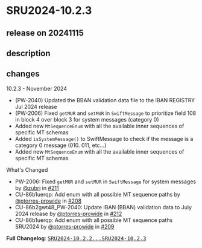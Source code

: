 # SRU2024-10.2.3

## release on 20241115

## description

## changes

10.2.3 - November 2024

* (PW-2040) Updated the BBAN validation data file to the IBAN REGISTRY Jul 2024 release
* (PW-2006) Fixed <code>getMUR</code> and <code>setMUR</code> in <code>SwiftMessage</code> to prioritize field 108 in block 4 over block 3 for system messages (category 0)
* Added new <code>MtSequenceEnum</code> with all the available inner sequences of specific MT schemas
* Added <code>isSystemMessage()</code> to SwiftMessage to check if the message is a category 0 message (010. 011, etc...)
* Added new <code>MtSequenceEnum</code> with all the available inner sequences of specific MT schemas

What's Changed

* PW-2006: Fixed <code>getMUR</code> and <code>setMUR</code> in <code>SwiftMessage</code> for system messages by <a class="user-mention notranslate" data-hovercard-type="user" data-hovercard-url="/users/zubri/hovercard" data-octo-click="hovercard-link-click" data-octo-dimensions="link_type:self" href="https://github.com/zubri">@zubri</a> in <a class="issue-link js-issue-link" data-error-text="Failed to load title" data-id="2656132867" data-permission-text="Title is private" data-url="https://github.com/prowide/prowide-core/issues/211" data-hovercard-type="pull_request" data-hovercard-url="/prowide/prowide-core/pull/211/hovercard" href="https://github.com/prowide/prowide-core/pull/211">#211</a>
* CU-86b1uerqp: Add enum with all possible MT sequence paths by <a class="user-mention notranslate" data-hovercard-type="user" data-hovercard-url="/users/ptorres-prowide/hovercard" data-octo-click="hovercard-link-click" data-octo-dimensions="link_type:self" href="https://github.com/ptorres-prowide">@ptorres-prowide</a> in <a class="issue-link js-issue-link" data-error-text="Failed to load title" data-id="2645181529" data-permission-text="Title is private" data-url="https://github.com/prowide/prowide-core/issues/208" data-hovercard-type="pull_request" data-hovercard-url="/prowide/prowide-core/pull/208/hovercard" href="https://github.com/prowide/prowide-core/pull/208">#208</a>
* CU-86b2gwt48_PW-2040: Update IBAN (BBAN) validation data to July 2024 release by <a class="user-mention notranslate" data-hovercard-type="user" data-hovercard-url="/users/ptorres-prowide/hovercard" data-octo-click="hovercard-link-click" data-octo-dimensions="link_type:self" href="https://github.com/ptorres-prowide">@ptorres-prowide</a> in <a class="issue-link js-issue-link" data-error-text="Failed to load title" data-id="2662573721" data-permission-text="Title is private" data-url="https://github.com/prowide/prowide-core/issues/212" data-hovercard-type="pull_request" data-hovercard-url="/prowide/prowide-core/pull/212/hovercard" href="https://github.com/prowide/prowide-core/pull/212">#212</a>
* CU-86b1uerqp: Add enum with all possible MT sequence paths SRU2024 by <a class="user-mention notranslate" data-hovercard-type="user" data-hovercard-url="/users/ptorres-prowide/hovercard" data-octo-click="hovercard-link-click" data-octo-dimensions="link_type:self" href="https://github.com/ptorres-prowide">@ptorres-prowide</a> in <a class="issue-link js-issue-link" data-error-text="Failed to load title" data-id="2645181740" data-permission-text="Title is private" data-url="https://github.com/prowide/prowide-core/issues/209" data-hovercard-type="pull_request" data-hovercard-url="/prowide/prowide-core/pull/209/hovercard" href="https://github.com/prowide/prowide-core/pull/209">#209</a>

<strong>Full Changelog</strong>: <a class="commit-link" href="https://github.com/prowide/prowide-core/compare/SRU2024-10.2.2...SRU2024-10.2.3"><tt>SRU2024-10.2.2...SRU2024-10.2.3</tt></a>

